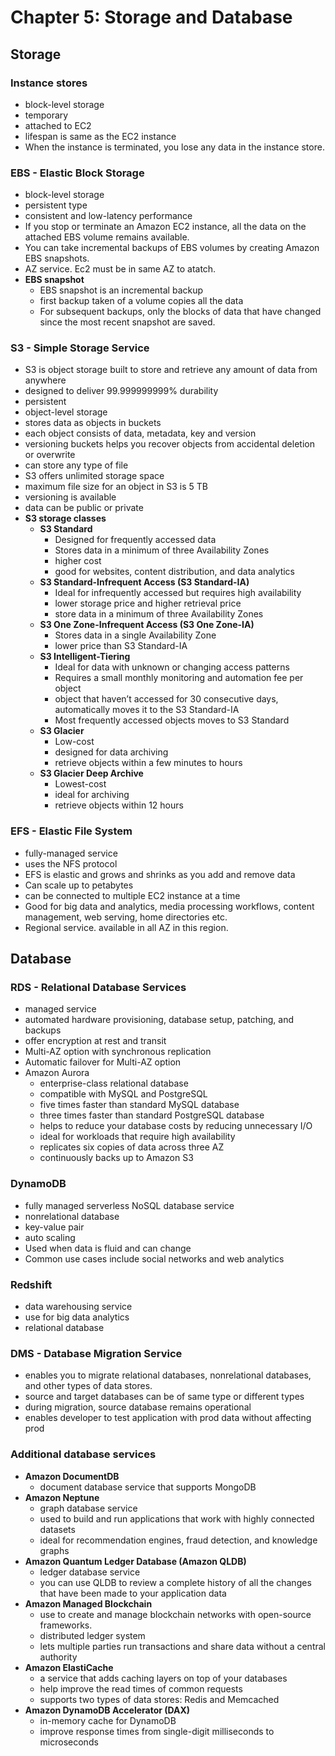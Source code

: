 # Chapter 5: Storage and Database


## Storage

### Instance stores
  - block-level storage
  - temporary
  - attached to EC2
  - lifespan is same as the EC2 instance
  - When the instance is terminated, you lose any data in the instance store.

### EBS - Elastic Block Storage
  - block-level storage
  - persistent type
  - consistent and low-latency performance
  - If you stop or terminate an Amazon EC2 instance, all the data on the attached EBS volume remains available.
  - You can take incremental backups of EBS volumes by creating Amazon EBS snapshots.
  - AZ service. Ec2 must be in same AZ to atatch.
  - **EBS snapshot**
    - EBS snapshot is an incremental backup
    - first backup taken of a volume copies all the data
    - For subsequent backups, only the blocks of data that have changed since the most recent snapshot are saved. 

### S3 - Simple Storage Service
  - S3 is object storage built to store and retrieve any amount of data from anywhere
  - designed to deliver 99.999999999% durability
  - persistent
  - object-level storage
  - stores data as objects in buckets
  - each object consists of data, metadata, key and version
  - versioning buckets helps you recover objects from accidental deletion or overwrite
  - can store any type of file
  - S3 offers unlimited storage space
  - maximum file size for an object in S3 is 5 TB
  - versioning is available
  - data can be public or private
  - **S3 storage classes**
    - **S3 Standard**
      - Designed for frequently accessed data
      - Stores data in a minimum of three Availability Zones
      - higher cost
      - good for websites, content distribution, and data analytics
    - **S3 Standard-Infrequent Access (S3 Standard-IA)**
      - Ideal for infrequently accessed but requires high availability
      - lower storage price and higher retrieval price
      - store data in a minimum of three Availability Zones
    - **S3 One Zone-Infrequent Access (S3 One Zone-IA)**
      - Stores data in a single Availability Zone
      - lower price than S3 Standard-IA
    - **S3 Intelligent-Tiering**
      - Ideal for data with unknown or changing access patterns
      - Requires a small monthly monitoring and automation fee per object
      - object that haven’t accessed for 30 consecutive days, automatically moves it to the S3 Standard-IA
      - Most frequently accessed objects moves to S3 Standard
    - **S3 Glacier**
      - Low-cost
      - designed for data archiving
      - retrieve objects within a few minutes to hours
    - **S3 Glacier Deep Archive**
      - Lowest-cost
      - ideal for archiving
      - retrieve objects within 12 hours

### EFS - Elastic File System
  - fully-managed service
  - uses the NFS protocol
  - EFS is elastic and grows and shrinks as you add and remove data
  - Can scale up to petabytes
  - can be connected to multiple EC2 instance at a time
  - Good for big data and analytics, media processing workflows, content management, web serving, home directories etc.
  - Regional service. available in all AZ in this region.


## Database

### RDS - Relational Database Services
  - managed service
  - automated hardware provisioning, database setup, patching, and backups
  - offer encryption at rest and transit
  - Multi-AZ option with synchronous replication
  - Automatic failover for Multi-AZ option
  - Amazon Aurora
    - enterprise-class relational database
    - compatible with MySQL and PostgreSQL
    - five times faster than standard MySQL database
    - three times faster than standard PostgreSQL database
    - helps to reduce your database costs by reducing unnecessary I/O
    - ideal for workloads that require high availability
    - replicates six copies of data across three AZ
    - continuously backs up to Amazon S3

### DynamoDB
  - fully managed serverless NoSQL database service
  - nonrelational database
  - key-value pair
  - auto scaling
  - Used when data is fluid and can change
  - Common use cases include social networks and web analytics

### Redshift
  - data warehousing service
  - use for big data analytics
  - relational database

### DMS - Database Migration Service
  - enables you to migrate relational databases, nonrelational databases, and other types of data stores.
  - source and target databases can be of same type or different types
  - during migration, source database remains operational
  - enables developer to test application with prod data without affecting prod
  
### Additional database services
  - **Amazon DocumentDB**
    - document database service that supports MongoDB
  - **Amazon Neptune**
    - graph database service
    - used to build and run applications that work with highly connected datasets
    - ideal for recommendation engines, fraud detection, and knowledge graphs
  - **Amazon Quantum Ledger Database (Amazon QLDB)**
    - ledger database service
    - you can use QLDB to review a complete history of all the changes that have been made to your application data
  - **Amazon Managed Blockchain**
    - use to create and manage blockchain networks with open-source frameworks.
    - distributed ledger system
    - lets multiple parties run transactions and share data without a central authority
  - **Amazon ElastiCache**
    - a service that adds caching layers on top of your databases
    - help improve the read times of common requests
    - supports two types of data stores: Redis and Memcached
  - **Amazon DynamoDB Accelerator (DAX)**
    - in-memory cache for DynamoDB
    - improve response times from single-digit milliseconds to microseconds
  
